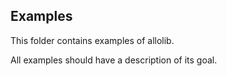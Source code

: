 Examples
--------

This folder contains examples of allolib.

All examples should have a description of its goal.
